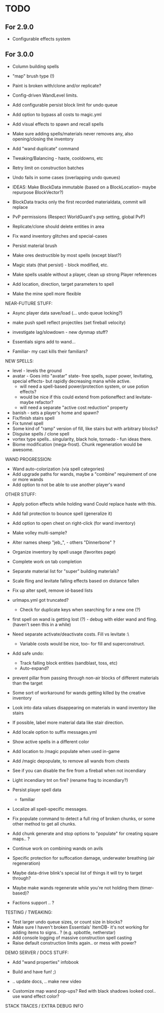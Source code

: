# TODO

## For 2.9.0

 - Configurable effects system

## For 3.0.0

 - Column building spells
 - "map" brush type (!)
 - Paint is broken with/clone and/or replicate?
 - Config-driven WandLevel limits.
 - Add configurable persist block limit for undo queue
 - Add option to bypass all costs to magic.yml
 - Add visual effects to spawn and recall spells
 - Make sure adding spells/materials never removes any, also opening/closing the inventory
 - Add "wand duplicate" command
 - Tweaking/Balancing - haste, cooldowns, etc
 - Retry limit on construction batches
 - Undo fails in some cases (overlapping undo queues)
  - IDEAS: Make BlockData immutable (based on a BlockLocation- maybe repurpose BlockVector?)
  - BlockData tracks only the first recorded materialdata, commit will replace
 - PvP permissions (Respect WorldGuard's pvp setting, global PvP)
 - Replicate/clone should delete entities in area
 - Fix wand inventory glitches and special-cases
 - Persist material brush
 - Make ores destructible by most spells (except blast?)
 - Magic stats (that persist) - block modified, etc.
 
 - Make spells usable without a player, clean up strong Player references
 - Add location, direction, target parameters to spell
 - Make the mine spell more flexible

NEAR-FUTURE STUFF:

 - Async player data save/load (... undo queue locking?)
 - make push spell reflect projectiles (set fireball velocity)
 - investigate lag/slowdown - new dynmap stuff?
 - Essentials signs add to wand...

 - Familiar- my cast kills their familiars?

NEW SPELLS:

 - level - levels the ground
 - avatar - Goes into "avatar" state- free spells, super power, levitating, special effects- but rapidly decreasing mana while active.
    - will need a spell-based power/protection system, or use potion effects? 
    - would be nice if this could extend from potioneffect and levitate- maybe refactor?
    - will need a separate "active cost reduction" property
 - banish - sets a player's home and spawn?
 - Fix/finish stairs spell
 - Fix tunnel spell
 - Some kind of "ramp" version of fill, like stairs but with arbitrary blocks?
 - Disguise spells / clone spell
 - vortex type spells.. singularity, black hole, tornado - fun ideas there.
 - Biome modification (mega-frost). Chunk regeneration would be awesome.

WAND PROGRESSION:

 - Wand auto-colorization (via spell categories)
 - Add upgrade paths for wands, maybe a "combine" requirement of one or more wands
 - Add option to not be able to use another player's wand

OTHER STUFF:
 
 - Apply potion effects while holding wand Could replace haste with this.
 - Add fall protection to bounce spell (generalize it)
 - Add option to open chest on right-click (for wand inventory)
 - Make volley multi-sample?
 - Alter names sheep "jeb_", - others "Dinnerbone" ?
 - Organize inventory by spell usage (favorites page)
 - Complete work on tab completion
 - Separate material list for "super" building materials?
 - Scale fling and levitate falling effects based on distance fallen
 
 - Fix up alter spell, remove id-based lists
 - urlmaps.yml got truncated?
   - Check for duplicate keys when searching for a new one (?)
  - first spell on wand is getting lost (?) - debug with elder wand and fling. (haven't seen this in a while) 
 
 - Need separate activate/deactivate costs. Fill vs levitate :\
   - Variable costs would be nice, too- for fill and superconstruct.
 - Add safe undo:
   - Track falling block entities (sandblast, toss, etc)
   - Auto-expand?
 - prevent pillar from passing through non-air blocks of different materials than the target
 - Some sort of workaround for wands getting killed by the creative inventory
 - Look into data values disappearing on materials in wand inventory like stairs
 - If possible, label more material data like stair direction.
 - Add locale option to suffix messages.yml
 
 - Show active spells in a different color
 
 - Add location to /magic populate when used in-game
 - Add /magic depopulate, to remove all wands from chests
 
 - See if you can disable the fire from a fireball when not incendiary
 - Light incendiary tnt on fire? (rename frag to incendiary?)

 - Persist player spell data
   - familiar
 - Localize all spell-specific messages.
 
 - Fix populate command to detect a full ring of broken chunks, or some other method to get all chunks.
 - Add chunk generate and stop options to "populate" for creating square maps.. ?
 
 - Continue work on combining wands on avils
 - Specific protection for suffocation damage, underwater breathing (air regeneration)
 - Maybe data-drive blink's special list of things it will try to target through?
 - Maybe make wands regenerate while you're not holding them (timer-based)?
 
 - Factions support .. ?
 
 TESTING / TWEAKING:
 
 - Test larger undo queue sizes, or count size in blocks?
 - Make sure I haven't broken Essentials' ItemDB- it's not working for adding items to signs.. ? (e.g. xpbottle, netherstar)
 - Add console logging of massive construction spell casting
 - Raise default construction limits again.. or mess with power?

DEMO SERVER / DOCS STUFF:

 - Add "wand properties" infobook
 - Build and have fun! ;)

 - .. update docs, .. make new video
 - Customize map wand pop-ups? Red with black shadows looked cool.. use wand effect color?

STACK TRACES / EXTRA DEBUG INFO

	